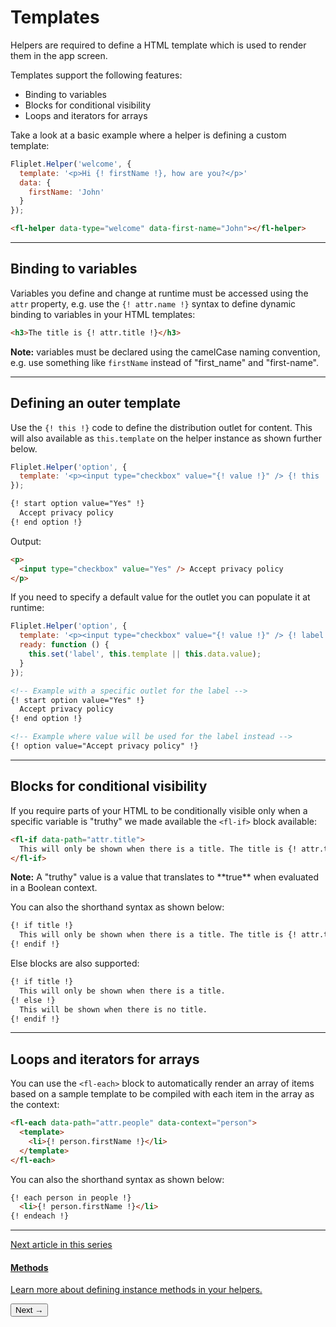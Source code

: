# Templates
Helpers are required to define a HTML template which is used to render them in the app screen.

Templates support the following features:

- Binding to variables
- Blocks for conditional visibility
- Loops and iterators for arrays

Take a look at a basic example where a helper is defining a custom template:

```js
Fliplet.Helper('welcome', {
  template: '<p>Hi {! firstName !}, how are you?</p>'
  data: {
    firstName: 'John'
  }
});
```

```html
<fl-helper data-type="welcome" data-first-name="John"></fl-helper>
```

---

## Binding to variables

Variables you define and change at runtime must be accessed using the `attr` property, e.g. use the `{! attr.name !}` syntax to define dynamic binding to variables in your HTML templates:

```html
<h3>The title is {! attr.title !}</h3>
```

<p class="quote"><strong>Note:</strong> variables must be declared using the camelCase naming convention, e.g. use something like <code>firstName</code> instead of "first_name" and "first-name".</p>

---

## Defining an outer template

Use the `{! this !}` code to define the distribution outlet for content. This will also available as `this.template` on the helper instance as shown further below.

```js
Fliplet.Helper('option', {
  template: '<p><input type="checkbox" value="{! value !}" /> {! this !}</p>'
});
```

```html
{! start option value="Yes" !}
  Accept privacy policy
{! end option !}
```

Output:

```html
<p>
  <input type="checkbox" value="Yes" /> Accept privacy policy
</p>
```

If you need to specify a default value for the outlet you can populate it at runtime:

```js
Fliplet.Helper('option', {
  template: '<p><input type="checkbox" value="{! value !}" /> {! label !}</p>',
  ready: function () {
    this.set('label', this.template || this.data.value);
  }
});
```

```html
<!-- Example with a specific outlet for the label -->
{! start option value="Yes" !}
  Accept privacy policy
{! end option !}

<!-- Example where value will be used for the label instead -->
{! option value="Accept privacy policy" !}
```

---

## Blocks for conditional visibility

If you require parts of your HTML to be conditionally visible only when a specific variable is "truthy" we made available the `<fl-if>` block available:

```html
<fl-if data-path="attr.title">
  This will only be shown when there is a title. The title is {! attr.title !}
</fl-if>
```

<p class="quote"><strong>Note:</strong> A "truthy" value is a value that translates to **true** when evaluated in a Boolean context.</p>

You can also the shorthand syntax as shown below:

```html
{! if title !}
  This will only be shown when there is a title. The title is {! attr.title !}
{! endif !}
```

Else blocks are also supported:

```html
{! if title !}
  This will only be shown when there is a title.
{! else !}
  This will be shown when there is no title.
{! endif !}
```

---

## Loops and iterators for arrays

You can use the `<fl-each>` block to automatically render an array of items based on a sample template to be compiled with each item in the array as the context:

```html
<fl-each data-path="attr.people" data-context="person">
  <template>
    <li>{! person.firstName !}</li>
  </template>
</fl-each>
```

You can also the shorthand syntax as shown below:

```html
{! each person in people !}
  <li>{! person.firstName !}</li>
{! endeach !}
```

---

<section class="blocks alt">
  <a class="bl two" href="methods.html">
    <div>
      <span class="pin">Next article in this series</span>
      <h4>Methods</h4>
      <p>Learn more about defining instance methods in your helpers.</p>
      <button>Next &rarr;</button>
    </div>
  </a>
</section>